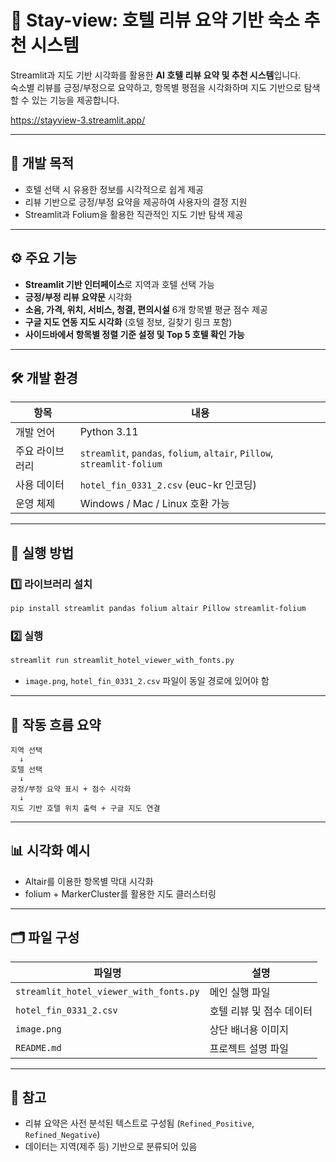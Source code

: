 # 🏨 Stay-view: 호텔 리뷰 요약 기반 숙소 추천 시스템

Streamlit과 지도 기반 시각화를 활용한 **AI 호텔 리뷰 요약 및 추천 시스템**입니다.  
숙소별 리뷰를 긍정/부정으로 요약하고, 항목별 평점을 시각화하며 지도 기반으로 탐색할 수 있는 기능을 제공합니다.

https://stayview-3.streamlit.app/

---

## 🎯 개발 목적

- 호텔 선택 시 유용한 정보를 시각적으로 쉽게 제공
- 리뷰 기반으로 긍정/부정 요약을 제공하여 사용자의 결정 지원
- Streamlit과 Folium을 활용한 직관적인 지도 기반 탐색 제공

---

## ⚙️ 주요 기능

- **Streamlit 기반 인터페이스**로 지역과 호텔 선택 가능
- **긍정/부정 리뷰 요약문** 시각화
- **소음, 가격, 위치, 서비스, 청결, 편의시설** 6개 항목별 평균 점수 제공
- **구글 지도 연동 지도 시각화** (호텔 정보, 길찾기 링크 포함)
- **사이드바에서 항목별 정렬 기준 설정 및 Top 5 호텔 확인 가능**

---

## 🛠 개발 환경

| 항목 | 내용 |
|------|------|
| 개발 언어 | Python 3.11 |
| 주요 라이브러리 | `streamlit`, `pandas`, `folium`, `altair`, `Pillow`, `streamlit-folium` |
| 사용 데이터 | `hotel_fin_0331_2.csv` (euc-kr 인코딩) |
| 운영 체제 | Windows / Mac / Linux 호환 가능 |

---

## 🚀 실행 방법

### 1️⃣ 라이브러리 설치

```bash
pip install streamlit pandas folium altair Pillow streamlit-folium
```

### 2️⃣ 실행

```bash
streamlit run streamlit_hotel_viewer_with_fonts.py
```

- `image.png`, `hotel_fin_0331_2.csv` 파일이 동일 경로에 있어야 함

---

## 🧭 작동 흐름 요약

```plaintext
지역 선택
  ↓
호텔 선택
  ↓
긍정/부정 요약 표시 + 점수 시각화
  ↓
지도 기반 호텔 위치 출력 + 구글 지도 연결
```

---

## 📊 시각화 예시

- Altair를 이용한 항목별 막대 시각화
- folium + MarkerCluster를 활용한 지도 클러스터링

---

## 🗂 파일 구성

| 파일명 | 설명 |
|--------|------|
| `streamlit_hotel_viewer_with_fonts.py` | 메인 실행 파일 |
| `hotel_fin_0331_2.csv` | 호텔 리뷰 및 점수 데이터 |
| `image.png` | 상단 배너용 이미지 |
| `README.md` | 프로젝트 설명 파일 |

---

## 📌 참고

- 리뷰 요약은 사전 분석된 텍스트로 구성됨 (`Refined_Positive`, `Refined_Negative`)
- 데이터는 지역(제주 등) 기반으로 분류되어 있음
